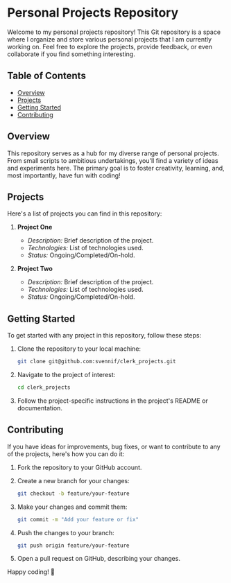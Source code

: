 # Personal Projects Repository

Welcome to my personal projects repository! This Git repository is a space where I organize and store various personal projects that I am currently working on. Feel free to explore the projects, provide feedback, or even collaborate if you find something interesting.

## Table of Contents

- [Overview](#overview)
- [Projects](#projects)
- [Getting Started](#getting-started)
- [Contributing](#contributing)

## Overview

This repository serves as a hub for my diverse range of personal projects. From small scripts to ambitious undertakings, you'll find a variety of ideas and experiments here. The primary goal is to foster creativity, learning, and, most importantly, have fun with coding!

## Projects

Here's a list of projects you can find in this repository:

1. **Project One**
   - *Description:* Brief description of the project.
   - *Technologies:* List of technologies used.
   - *Status:* Ongoing/Completed/On-hold.

2. **Project Two**
   - *Description:* Brief description of the project.
   - *Technologies:* List of technologies used.
   - *Status:* Ongoing/Completed/On-hold.

<!-- Add more projects as needed -->

## Getting Started

To get started with any project in this repository, follow these steps:

1. Clone the repository to your local machine:

   ```bash
   git clone git@github.com:svennif/clerk_projects.git
   ```
2. Navigate to the project of interest:
    ```bash
    cd clerk_projects
    ```
3. Follow the project-specific instructions in the project's README or documentation.

## Contributing
If you have ideas for improvements, bug fixes, or want to contribute to any of the projects, here's how you can do it:

1. Fork the repository to your GitHub account.

2. Create a new branch for your changes:
    ```bash
    git checkout -b feature/your-feature
    ```
3. Make your changes and commit them:
    ```bash
    git commit -m "Add your feature or fix"
    ```
4. Push the changes to your branch:
    ```bash
    git push origin feature/your-feature
    ```
5. Open a pull request on GitHub, describing your changes.

Happy coding! 🚀
